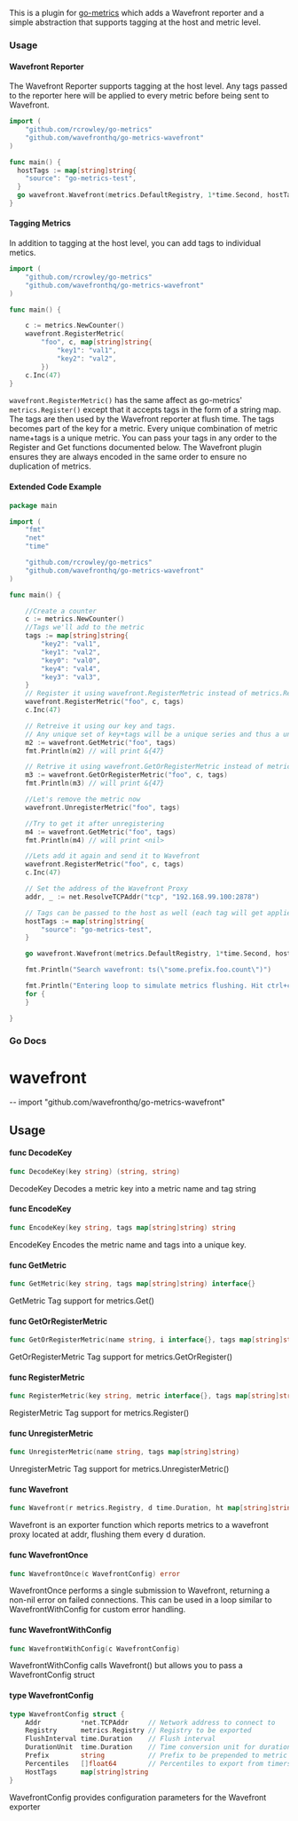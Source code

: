 
This is a plugin for [go-metrics](https://github.com/rcrowley/go-metrics) which adds a Wavefront reporter and a simple abstraction that supports tagging at the host and metric level.

### Usage

#### Wavefront Reporter

The Wavefront Reporter supports tagging at the host level. Any tags passed to the reporter here will be applied to every metric before being sent to Wavefront.

```go
import (
	"github.com/rcrowley/go-metrics"
	"github.com/wavefronthq/go-metrics-wavefront"
)

func main() {
  hostTags := map[string]string{
    "source": "go-metrics-test",
  }
  go wavefront.Wavefront(metrics.DefaultRegistry, 1*time.Second, hostTags, "some.prefix", addr)
}
```
#### Tagging Metrics

In addition to tagging at the host level, you can add tags to individual metics.

```go
import (
	"github.com/rcrowley/go-metrics"
	"github.com/wavefronthq/go-metrics-wavefront"
)

func main() {

	c := metrics.NewCounter()
	wavefront.RegisterMetric(
		"foo", c, map[string]string{
			"key1": "val1",
			"key2": "val2",
		})
	c.Inc(47)
}
```
`wavefront.RegisterMetric()` has the same affect as go-metrics' `metrics.Register()` except that it accepts tags in the form of a string map. The tags are then used by the Wavefront reporter at flush time. The tags becomes part of the key for a metric. Every unique combination of metric name+tags is a unique metric. You can pass your tags in any order to the Register and Get functions documented below. The Wavefront plugin ensures they are always encoded in the same order to ensure no duplication of metrics.

#### Extended Code Example

```go
package main

import (
	"fmt"
	"net"
	"time"

	"github.com/rcrowley/go-metrics"
	"github.com/wavefronthq/go-metrics-wavefront"
)

func main() {

	//Create a counter
	c := metrics.NewCounter()
	//Tags we'll add to the metric
	tags := map[string]string{
		"key2": "val1",
		"key1": "val2",
		"key0": "val0",
		"key4": "val4",
		"key3": "val3",
	}
	// Register it using wavefront.RegisterMetric instead of metrics.Register if there are tags
	wavefront.RegisterMetric("foo", c, tags)
	c.Inc(47)

	// Retreive it using our key and tags.
	// Any unique set of key+tags will be a unique series and thus a unique metric
	m2 := wavefront.GetMetric("foo", tags)
	fmt.Println(m2) // will print &{47}

	// Retrive it using wavefront.GetOrRegisterMetric instead of metrics.GetOrRegister if there are tags.
	m3 := wavefront.GetOrRegisterMetric("foo", c, tags)
	fmt.Println(m3) // will print &{47}

	//Let's remove the metric now
	wavefront.UnregisterMetric("foo", tags)

	//Try to get it after unregistering
	m4 := wavefront.GetMetric("foo", tags)
	fmt.Println(m4) // will print <nil>

	//Lets add it again and send it to Wavefront
	wavefront.RegisterMetric("foo", c, tags)
	c.Inc(47)

	// Set the address of the Wavefront Proxy
	addr, _ := net.ResolveTCPAddr("tcp", "192.168.99.100:2878")

	// Tags can be passed to the host as well (each tag will get applied to every metric)
	hostTags := map[string]string{
		"source": "go-metrics-test",
	}

	go wavefront.Wavefront(metrics.DefaultRegistry, 1*time.Second, hostTags, "some.prefix", addr)

	fmt.Println("Search wavefront: ts(\"some.prefix.foo.count\")")

	fmt.Println("Entering loop to simulate metrics flushing. Hit ctrl+c to cancel")
	for {
	}

}
```
### Go Docs


# wavefront
--
    import "github.com/wavefronthq/go-metrics-wavefront"


## Usage

#### func  DecodeKey

```go
func DecodeKey(key string) (string, string)
```
DecodeKey Decodes a metric key into a metric name and tag string

#### func  EncodeKey

```go
func EncodeKey(key string, tags map[string]string) string
```
EncodeKey Encodes the metric name and tags into a unique key.

#### func  GetMetric

```go
func GetMetric(key string, tags map[string]string) interface{}
```
GetMetric Tag support for metrics.Get()

#### func  GetOrRegisterMetric

```go
func GetOrRegisterMetric(name string, i interface{}, tags map[string]string) interface{}
```
GetOrRegisterMetric Tag support for metrics.GetOrRegister()

#### func  RegisterMetric

```go
func RegisterMetric(key string, metric interface{}, tags map[string]string)
```
RegisterMetric Tag support for metrics.Register()

#### func  UnregisterMetric

```go
func UnregisterMetric(name string, tags map[string]string)
```
UnregisterMetric Tag support for metrics.UnregisterMetric()

#### func  Wavefront

```go
func Wavefront(r metrics.Registry, d time.Duration, ht map[string]string, prefix string, addr *net.TCPAddr)
```
Wavefront is an exporter function which reports metrics to a wavefront proxy
located at addr, flushing them every d duration.

#### func  WavefrontOnce

```go
func WavefrontOnce(c WavefrontConfig) error
```
WavefrontOnce performs a single submission to Wavefront, returning a non-nil
error on failed connections. This can be used in a loop similar to
WavefrontWithConfig for custom error handling.

#### func  WavefrontWithConfig

```go
func WavefrontWithConfig(c WavefrontConfig)
```
WavefrontWithConfig calls Wavefront() but allows you to pass a WavefrontConfig
struct

#### type WavefrontConfig

```go
type WavefrontConfig struct {
	Addr          *net.TCPAddr     // Network address to connect to
	Registry      metrics.Registry // Registry to be exported
	FlushInterval time.Duration    // Flush interval
	DurationUnit  time.Duration    // Time conversion unit for durations
	Prefix        string           // Prefix to be prepended to metric names
	Percentiles   []float64        // Percentiles to export from timers and histograms
	HostTags      map[string]string
}
```

WavefrontConfig provides configuration parameters for the Wavefront exporter
